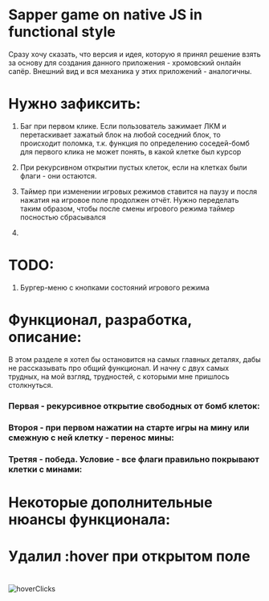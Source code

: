 # Sapper game on native JS in functional style

Сразу хочу сказать, что версия и идея, которую я принял решение
взять за основу для создания данного приложения - хромовский онлайн сапёр.
Внешний вид и вся механика у этих приложений - аналогичны.

# Нужно зафиксить:
  1) Баг при первом клике. Если пользователь зажимает ЛКМ
  и перетаскивает зажатый блок на любой соседний блок, то 
  происходит поломка, т.к. функция по определению соседей-бомб 
  для первого клика не может понять, в какой клетке был курсор

  2) При рекурсивном открытии пустых клеток, если на клетках были
  флаги - они остаются.

  3) Таймер при изменении игровых режимов ставится на паузу и посля нажатия на игровое поле 
  продолжен отчёт. Нужно переделать таким образом, чтобы после смены игрового режима таймер
  посностью сбрасывался

  4) 


# TODO:
  1) Бургер-меню с кнопками состояний игрового режима

  # Функционал, разработка, описание:
  
  В этом разделе я хотел бы остановится на самых главных деталях, дабы
  не рассказывать про общий функционал. И начну с двух самых трудных, на мой взгляд,
  трудностей, с которыми мне пришлось столкнуться. 
  
  ### Первая - рекурсивное открытие свободных от бомб клеток:
  
  ### Второя - при первом нажатии на старте игры на мину или смежную с ней клетку - перенос мины:
  
  ### Третяя - победа. Условие - все флаги правильно покрывают клетки с минами:
  
  
  # Некоторые дополнительные нюансы функционала:
  
  # Удалил :hover при открытом поле
  # 
  #
  
  
  ![hoverClicks](https://user-images.githubusercontent.com/105659797/185966406-d1743a75-ef23-4eae-8b85-6292ea419089.jpg)
